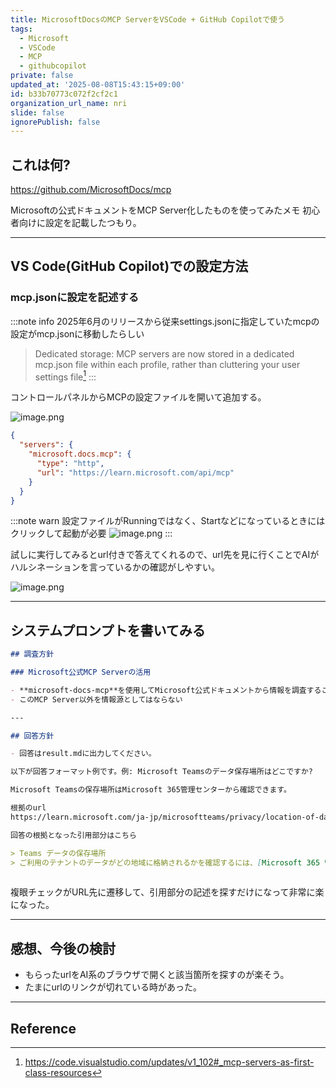 ```yaml
---
title: MicrosoftDocsのMCP ServerをVSCode + GitHub Copilotで使う
tags:
  - Microsoft
  - VSCode
  - MCP
  - githubcopilot
private: false
updated_at: '2025-08-08T15:43:15+09:00'
id: b33b70773c072f2cf2c1
organization_url_name: nri
slide: false
ignorePublish: false
---
```

## これは何?

https://github.com/MicrosoftDocs/mcp

Microsoftの公式ドキュメントをMCP Server化したものを使ってみたメモ
初心者向けに設定を記載したつもり。

---

## VS Code(GitHub Copilot)での設定方法

### mcp.jsonに設定を記述する

:::note info
2025年6月のリリースから従来settings.jsonに指定していたmcpの設定がmcp.jsonに移動したらしい

> Dedicated storage: MCP servers are now stored in a dedicated mcp.json file within each profile, rather than cluttering your user settings file[^1]
:::


コントロールパネルからMCPの設定ファイルを開いて追加する。

![image.png](https://qiita-image-store.s3.ap-northeast-1.amazonaws.com/0/3718390/3f48ec78-b2f2-42b1-aaff-ba7d49ceeba6.png)


```mcp.json
{
  "servers": {
    "microsoft.docs.mcp": {
      "type": "http",
      "url": "https://learn.microsoft.com/api/mcp"
    }
  }
}
```

:::note warn
設定ファイルがRunningではなく、Startなどになっているときにはクリックして起動が必要
![image.png](https://qiita-image-store.s3.ap-northeast-1.amazonaws.com/0/3718390/1b5b46f8-12c7-4792-b380-aea20c53ecb3.png)
:::

試しに実行してみるとurl付きで答えてくれるので、url先を見に行くことでAIがハルシネーションを言っているかの確認がしやすい。

![image.png](https://qiita-image-store.s3.ap-northeast-1.amazonaws.com/0/3718390/3bdac51a-10f0-4319-a9aa-13b2b7d01069.png)

---

## システムプロンプトを書いてみる

```.github/copilot-instructions.md
## 調査方針

### Microsoft公式MCP Serverの活用

- **microsoft-docs-mcp**を使用してMicrosoft公式ドキュメントから情報を調査すること
- このMCP Server以外を情報源としてはならない

---

## 回答方針

- 回答はresult.mdに出力してください。

以下が回答フォーマット例です。例: Microsoft Teamsのデータ保存場所はどこですか?

Microsoft Teamsの保存場所はMicrosoft 365管理センターから確認できます。

根拠のurl
https://learn.microsoft.com/ja-jp/microsoftteams/privacy/location-of-data-in-teams

回答の根拠となった引用部分はこちら

> Teams データの保存場所
> ご利用のテナントのデータがどの地域に格納されるかを確認するには、[Microsoft 365 管理センター]>[設定]>[組織プロファイル] に移動してください。 下にスクロールして [データの場所] に移動します。
 
```

複眼チェックがURL先に遷移して、引用部分の記述を探すだけになって非常に楽になった。

---

## 感想、今後の検討

- もらったurlをAI系のブラウザで開くと該当箇所を探すのが楽そう。
- たまにurlのリンクが切れている時があった。

---

## Reference

[^1]: https://code.visualstudio.com/updates/v1_102#_mcp-servers-as-first-class-resources

